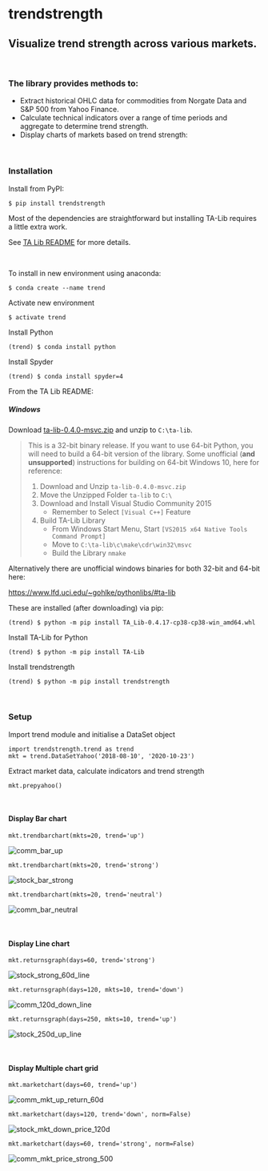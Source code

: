 # trendstrength
## Visualize trend strength across various markets.

&nbsp;

### The library provides methods to:
  - Extract historical OHLC data for commodities from Norgate Data and S&P 500 from Yahoo Finance.
  - Calculate technical indicators over a range of time periods and aggregate to determine trend strength. 
  - Display charts of markets based on trend strength:

&nbsp;

### Installation
Install from PyPI:
```
$ pip install trendstrength
```
Most of the dependencies are straightforward but installing TA-Lib requires a little extra work. 

See [TA Lib README](https://github.com/mrjbq7/ta-lib) for more details.

&nbsp;

To install in new environment using anaconda:
```
$ conda create --name trend
```
Activate new environment
```
$ activate trend
```
Install Python
```
(trend) $ conda install python
```
Install Spyder
```
(trend) $ conda install spyder=4
```
From the TA Lib README:
##### Windows

Download [ta-lib-0.4.0-msvc.zip](http://prdownloads.sourceforge.net/ta-lib/ta-lib-0.4.0-msvc.zip)
and unzip to ``C:\ta-lib``.

> This is a 32-bit binary release.  If you want to use 64-bit Python, you will
> need to build a 64-bit version of the library. Some unofficial (**and
> unsupported**) instructions for building on 64-bit Windows 10, here for
> reference:
>
> 1. Download and Unzip ``ta-lib-0.4.0-msvc.zip``
> 2. Move the Unzipped Folder ``ta-lib`` to ``C:\``
> 3. Download and Install Visual Studio Community 2015
>    * Remember to Select ``[Visual C++]`` Feature
> 4. Build TA-Lib Library
>    * From Windows Start Menu, Start ``[VS2015 x64 Native Tools Command
>      Prompt]``
>    * Move to ``C:\ta-lib\c\make\cdr\win32\msvc``
>    * Build the Library ``nmake``

Alternatively there are unofficial windows binaries for both 32-bit and 64-bit here:

https://www.lfd.uci.edu/~gohlke/pythonlibs/#ta-lib

These are installed (after downloading) via pip:
```
(trend) $ python -m pip install TA_Lib-0.4.17-cp38-cp38-win_amd64.whl 
```

Install TA-Lib for Python
```
(trend) $ python -m pip install TA-Lib 
```

Install trendstrength
```
(trend) $ python -m pip install trendstrength
```

&nbsp;

### Setup
Import trend module and initialise a DataSet object

```
import trendstrength.trend as trend
mkt = trend.DataSetYahoo('2018-08-10', '2020-10-23')
```
Extract market data, calculate indicators and trend strength
```
mkt.prepyahoo()
```

&nbsp;

####	Display Bar chart
```
mkt.trendbarchart(mkts=20, trend='up')
```
![comm_bar_up](images/comm_bar_up.png)

```
mkt.trendbarchart(mkts=20, trend='strong')
```
![stock_bar_strong](images/stock_bar_strong.png)

```
mkt.trendbarchart(mkts=20, trend='neutral')
```
![comm_bar_neutral](images/comm_bar_neutral.png)

&nbsp;

####	Display Line chart
```
mkt.returnsgraph(days=60, trend='strong')
```
![stock_strong_60d_line](images/stock_strong_60d_line.png)
```
mkt.returnsgraph(days=120, mkts=10, trend='down')
```
![comm_120d_down_line](images/comm_120d_down_line.png)
```
mkt.returnsgraph(days=250, mkts=10, trend='up')
```
![stock_250d_up_line](images/stock_250d_up_line.png)

&nbsp;

####    Display Multiple chart grid
```
mkt.marketchart(days=60, trend='up')
```
![comm_mkt_up_return_60d](images/comm_mkt_up_return_60.png)
```
mkt.marketchart(days=120, trend='down', norm=False)
```
![stock_mkt_down_price_120d](images/stock_mkt_down_price_120d.png)  
```
mkt.marketchart(days=60, trend='strong', norm=False)
```
![comm_mkt_price_strong_500](images/comm_mkt_price_strong_500.png)  